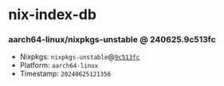 # nix-index-db
### aarch64-linux/nixpkgs-unstable @ 240625.9c513fc
- Nixpkgs: `nixpkgs-unstable`@[`9c513fc`](https://github.com/NixOS/nixpkgs/commit/9c513fc6fb75142f6aec6b7545cb8af2236b80f5)
- Platform: `aarch64-linux`
- Timestamp: `20240625121356`
